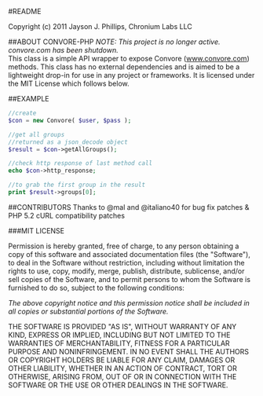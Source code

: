 #README

Copyright (c) 2011 Jayson J. Phillips, Chronium Labs LLC


##ABOUT CONVORE-PHP
*NOTE: This project is no longer active. convore.com has been shutdown.*  
This class is a simple API wrapper to expose Convore (www.convore.com) methods. This class has no external dependencies and is aimed to be a lightweight drop-in for use in any project or frameworks. It is licensed under the MIT License which follows below.

##EXAMPLE

```php
//create
$con = new Convore( $user, $pass );

//get all groups
//returned as a json_decode object
$result = $con->getAllGroups();

//check http response of last method call
echo $con->http_response;

//to grab the first group in the result
print $result->groups[0];
```

##CONTRIBUTORS
Thanks to @mal and @italiano40 for bug fix patches & PHP 5.2 cURL compatibility patches


###MIT LICENSE

Permission is hereby granted, free of charge, to any person obtaining a copy
of this software and associated documentation files (the "Software"), to deal
in the Software without restriction, including without limitation the rights
to use, copy, modify, merge, publish, distribute, sublicense, and/or sell
copies of the Software, and to permit persons to whom the Software is
furnished to do so, subject to the following conditions:

_The above copyright notice and this permission notice shall be included in all copies or substantial portions of the Software._

THE SOFTWARE IS PROVIDED "AS IS", WITHOUT WARRANTY OF ANY KIND, EXPRESS OR IMPLIED, INCLUDING BUT NOT LIMITED TO THE WARRANTIES OF MERCHANTABILITY, FITNESS FOR A PARTICULAR PURPOSE AND NONINFRINGEMENT. IN NO EVENT SHALL THE AUTHORS OR COPYRIGHT HOLDERS BE LIABLE FOR ANY CLAIM, DAMAGES OR OTHER LIABILITY, WHETHER IN AN ACTION OF CONTRACT, TORT OR OTHERWISE, ARISING FROM, OUT OF OR IN CONNECTION WITH THE SOFTWARE OR THE USE OR OTHER DEALINGS IN THE SOFTWARE.